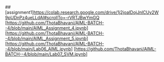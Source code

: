 ##[assignment1]https://colab.research.google.com/drive/1j2joaIDojJnlCUy2W9pUDnPz4ueLLdAl#scrollTo=-rVRTJBwYmGQ
[https://github.com/ThotaBhavani/AIML-BATCH--4/blob/main/AIML_Assignment_4.ipynb]
[https://github.com/ThotaBhavani/AIML-BATCH--4/blob/main/AIML_Assignment_5.ipynb]
[https://github.com/ThotaBhavani/AIML-BATCH--4/blob/main/Lab06_AIML.ipynb]
[https://github.com/ThotaBhavani/AIML-BATCH--4/blob/main/Lab07_SVM.ipynb]
